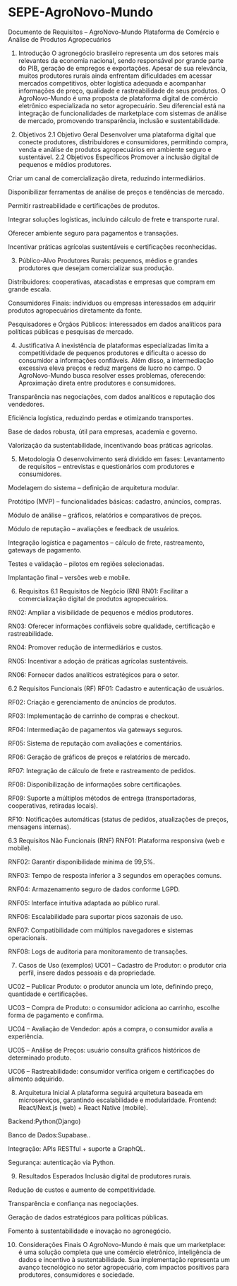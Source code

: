 # SEPE-AgroNovo-Mundo

Documento de Requisitos – AgroNovo-Mundo
Plataforma de Comércio e Análise de Produtos Agropecuários

1. Introdução
O agronegócio brasileiro representa um dos setores mais relevantes da economia nacional, sendo responsável por grande parte do PIB, geração de empregos e exportações. Apesar de sua relevância, muitos produtores rurais ainda enfrentam dificuldades em acessar mercados competitivos, obter logística adequada e acompanhar informações de preço, qualidade e rastreabilidade de seus produtos.
O AgroNovo-Mundo é uma proposta de plataforma digital de comércio eletrônico especializada no setor agropecuário. Seu diferencial está na integração de funcionalidades de marketplace com sistemas de análise de mercado, promovendo transparência, inclusão e sustentabilidade.

2. Objetivos
2.1 Objetivo Geral
Desenvolver uma plataforma digital que conecte produtores, distribuidores e consumidores, permitindo compra, venda e análise de produtos agropecuários em ambiente seguro e sustentável.
2.2 Objetivos Específicos
Promover a inclusão digital de pequenos e médios produtores.


Criar um canal de comercialização direta, reduzindo intermediários.


Disponibilizar ferramentas de análise de preços e tendências de mercado.


Permitir rastreabilidade e certificações de produtos.


Integrar soluções logísticas, incluindo cálculo de frete e transporte rural.


Oferecer ambiente seguro para pagamentos e transações.


Incentivar práticas agrícolas sustentáveis e certificações reconhecidas.



3. Público-Alvo
Produtores Rurais: pequenos, médios e grandes produtores que desejam comercializar sua produção.


Distribuidores: cooperativas, atacadistas e empresas que compram em grande escala.


Consumidores Finais: indivíduos ou empresas interessados em adquirir produtos agropecuários diretamente da fonte.


Pesquisadores e Órgãos Públicos: interessados em dados analíticos para políticas públicas e pesquisas de mercado.



4. Justificativa
A inexistência de plataformas especializadas limita a competitividade de pequenos produtores e dificulta o acesso do consumidor a informações confiáveis. Além disso, a intermediação excessiva eleva preços e reduz margens de lucro no campo.
O AgroNovo-Mundo busca resolver esses problemas, oferecendo:
Aproximação direta entre produtores e consumidores.


Transparência nas negociações, com dados analíticos e reputação dos vendedores.


Eficiência logística, reduzindo perdas e otimizando transportes.


Base de dados robusta, útil para empresas, academia e governo.


Valorização da sustentabilidade, incentivando boas práticas agrícolas.



5. Metodologia
O desenvolvimento será dividido em fases:
Levantamento de requisitos – entrevistas e questionários com produtores e consumidores.


Modelagem do sistema – definição de arquitetura modular.


Protótipo (MVP) – funcionalidades básicas: cadastro, anúncios, compras.


Módulo de análise – gráficos, relatórios e comparativos de preços.


Módulo de reputação – avaliações e feedback de usuários.


Integração logística e pagamentos – cálculo de frete, rastreamento, gateways de pagamento.


Testes e validação – pilotos em regiões selecionadas.


Implantação final – versões web e mobile.



6. Requisitos
6.1 Requisitos de Negócio (RN)
RN01: Facilitar a comercialização digital de produtos agropecuários.


RN02: Ampliar a visibilidade de pequenos e médios produtores.


RN03: Oferecer informações confiáveis sobre qualidade, certificação e rastreabilidade.


RN04: Promover redução de intermediários e custos.


RN05: Incentivar a adoção de práticas agrícolas sustentáveis.


RN06: Fornecer dados analíticos estratégicos para o setor.


6.2 Requisitos Funcionais (RF)
RF01: Cadastro e autenticação de usuários.


RF02: Criação e gerenciamento de anúncios de produtos.


RF03: Implementação de carrinho de compras e checkout.


RF04: Intermediação de pagamentos via gateways seguros.


RF05: Sistema de reputação com avaliações e comentários.


RF06: Geração de gráficos de preços e relatórios de mercado.


RF07: Integração de cálculo de frete e rastreamento de pedidos.


RF08: Disponibilização de informações sobre certificações.


RF09: Suporte a múltiplos métodos de entrega (transportadoras, cooperativas, retiradas locais).


RF10: Notificações automáticas (status de pedidos, atualizações de preços, mensagens internas).


6.3 Requisitos Não Funcionais (RNF)
RNF01: Plataforma responsiva (web e mobile).


RNF02: Garantir disponibilidade mínima de 99,5%.


RNF03: Tempo de resposta inferior a 3 segundos em operações comuns.


RNF04: Armazenamento seguro de dados conforme LGPD.


RNF05: Interface intuitiva adaptada ao público rural.


RNF06: Escalabilidade para suportar picos sazonais de uso.


RNF07: Compatibilidade com múltiplos navegadores e sistemas operacionais.


RNF08: Logs de auditoria para monitoramento de transações.



7. Casos de Uso (exemplos)
UC01 – Cadastro de Produtor: o produtor cria perfil, insere dados pessoais e da propriedade.


UC02 – Publicar Produto: o produtor anuncia um lote, definindo preço, quantidade e certificações.


UC03 – Compra de Produto: o consumidor adiciona ao carrinho, escolhe forma de pagamento e confirma.


UC04 – Avaliação de Vendedor: após a compra, o consumidor avalia a experiência.


UC05 – Análise de Preços: usuário consulta gráficos históricos de determinado produto.


UC06 – Rastreabilidade: consumidor verifica origem e certificações do alimento adquirido.



8. Arquitetura Inicial
A plataforma seguirá arquitetura baseada em microserviços, garantindo escalabilidade e modularidade.
Frontend: React/Next.js (web) + React Native (mobile).


Backend:Python(Django)


Banco de Dados:Supabase..


Integração: APIs RESTful + suporte a GraphQL.


Segurança: autenticação via Python.



9. Resultados Esperados
Inclusão digital de produtores rurais.


Redução de custos e aumento de competitividade.


Transparência e confiança nas negociações.


Geração de dados estratégicos para políticas públicas.


Fomento à sustentabilidade e inovação no agronegócio.



10. Considerações Finais
O AgroNovo-Mundo é mais que um marketplace: é uma solução completa que une comércio eletrônico, inteligência de dados e incentivo à sustentabilidade. Sua implementação representa um avanço tecnológico no setor agropecuário, com impactos positivos para produtores, consumidores e sociedade.

